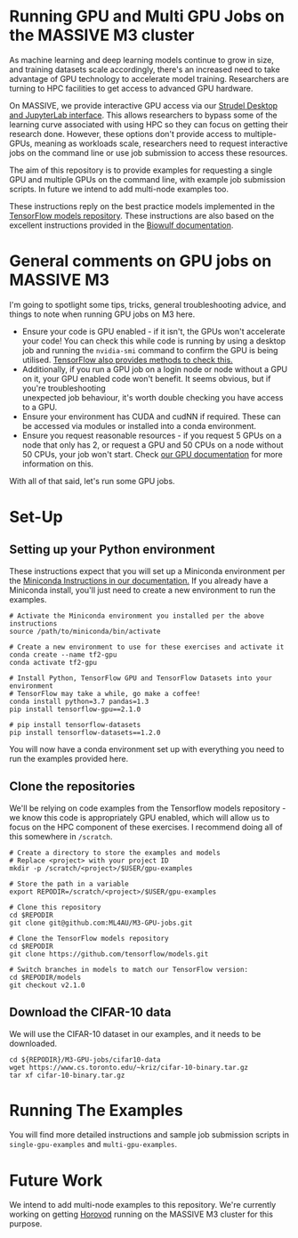 # Running GPU and Multi GPU Jobs on the MASSIVE M3 cluster

As machine learning and deep learning models continue to grow in size,
and training datasets scale accordingly, there's an increased need to take
advantage of GPU technology to accelerate model training. Researchers 
are turning to HPC facilities to get access to advanced GPU hardware. 

On MASSIVE, we provide interactive GPU access via our 
[Strudel Desktop and JupyterLab interface](https://docs.massive.org.au/M3/connecting/connecting-via-strudel2.html). 
This allows researchers to bypass some of the learning curve associated with using HPC so they
can focus on getting their research done. However, these options don't provide 
access to multiple-GPUs, meaning as workloads scale, researchers need to 
request interactive jobs on the command line or use job submission to access these resources.

The aim of this repository is to provide examples for requesting a single GPU and 
multiple GPUs on the command line, with example job submission scripts. In future we intend to add
multi-node examples too.

These instructions reply on the best practice models implemented in the
[TensorFlow models repository](https://github.com/tensorflow/models/tree/master/official).
These instructions are also based on the excellent instructions provided 
in the [Biowulf documentation](https://hpc.nih.gov/docs/deeplearning/multinode_DL.html).

# General comments on GPU jobs on MASSIVE M3
I'm going to spotlight some tips, tricks, general troubleshooting advice, 
and things to note when running GPU jobs on M3 here. 

* Ensure your code is GPU enabled - if it isn't, the GPUs won't accelerate your code!
  You can check this while code is running by using a desktop job and running the `nvidia-smi` command to
  confirm the GPU is being utilised. 
  [TensorFlow also provides methods to check this.](https://www.tensorflow.org/guide/gpu)
* Additionally, if you run a GPU job on a login node or node without a GPU on it, your
  GPU enabled code won't benefit. It seems obvious, but if you're troubleshooting  
  unexpected job behaviour, it's worth double checking you have access to a GPU. 
* Ensure your environment has CUDA and cudNN if required. These can be accessed via modules
  or installed into a conda environment. 
* Ensure you request reasonable resources - if you request 5 GPUs on a node that only has 2,
  or request a GPU and 50 CPUs on a node without 50 CPUs, your job won't start. Check
  [our GPU documentation](https://docs.massive.org.au/M3/GPU-docs/GPU-look-up-tables.html) 
  for more information on this. 

With all of that said, let's run some GPU jobs.

# Set-Up
## Setting up your Python environment
These instructions expect that you will set up a Miniconda environment per the 
[Miniconda Instructions in our documentation.](https://docs.massive.org.au/M3/software/pythonandconda/python-miniconda.html#python-miniconda)
If you already have a Miniconda install, you'll just need to create a new environment
to run the examples. 

```
# Activate the Miniconda environment you installed per the above instructions
source /path/to/miniconda/bin/activate

# Create a new environment to use for these exercises and activate it
conda create --name tf2-gpu
conda activate tf2-gpu

# Install Python, TensorFlow GPU and TensorFlow Datasets into your environment
# TensorFlow may take a while, go make a coffee!
conda install python=3.7 pandas=1.3
pip install tensorflow-gpu==2.1.0

# pip install tensorflow-datasets
pip install tensorflow-datasets==1.2.0
```
You will now have a conda environment set up with everything you need to run the 
examples provided here. 

## Clone the repositories
We'll be relying on code examples from the Tensorflow models repository - we know this code
is appropriately GPU enabled, which will allow us to focus on the HPC component of these exercises.
I recommend doing all of this somewhere in `/scratch`.

```
# Create a directory to store the examples and models
# Replace <project> with your project ID
mkdir -p /scratch/<project>/$USER/gpu-examples

# Store the path in a variable
export REPODIR=/scratch/<project>/$USER/gpu-examples

# Clone this repository
cd $REPODIR
git clone git@github.com:ML4AU/M3-GPU-jobs.git

# Clone the TensorFlow models repository
cd $REPODIR        
git clone https://github.com/tensorflow/models.git

# Switch branches in models to match our TensorFlow version:
cd $REPODIR/models
git checkout v2.1.0

```

## Download the CIFAR-10 data
We will use the CIFAR-10 dataset in our examples, and it needs to be downloaded.

```
cd ${REPODIR}/M3-GPU-jobs/cifar10-data
wget https://www.cs.toronto.edu/~kriz/cifar-10-binary.tar.gz
tar xf cifar-10-binary.tar.gz
```

# Running The Examples
You will find more detailed instructions and sample job submission scripts in `single-gpu-examples` and `multi-gpu-examples`.

# Future Work
We intend to add multi-node examples to this repository. We're currently working on getting
[Horovod](https://github.com/horovod/horovod) running on the MASSIVE M3 cluster for this purpose. 
